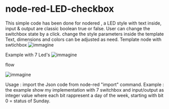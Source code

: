 # node-red-LED-checkbox
This simple code has been done for nodered , a LED style with text inside, input & output are classic boolean true or false. User can change the switchbox state by a click.
change the style parameters inside the template Text, dimensions and colors can be adjusted as need.
Template node with swtichbox
![immagine](https://github.com/robertobuti/node-red-LED-checkbox/assets/25209640/5c4fbe11-15ff-485c-b71d-3e9180c823d4)

Example with 7 Led's
![immagine](https://github.com/robertobuti/node-red-LED-checkbox/assets/25209640/98402ca0-820d-4388-884c-9488d96755ec)

flow 

![immagine](https://github.com/robertobuti/node-red-LED-checkbox/assets/25209640/ad518ae8-1586-407a-a784-5e1e3be5fe8e)


Usage : import the Json code from node-red "import" command.
Example : the example show my implementation with 7 switchbox and input/output as integer value where each bit rappresent a day of the week, starting with bit 0 = status of Sunday.
